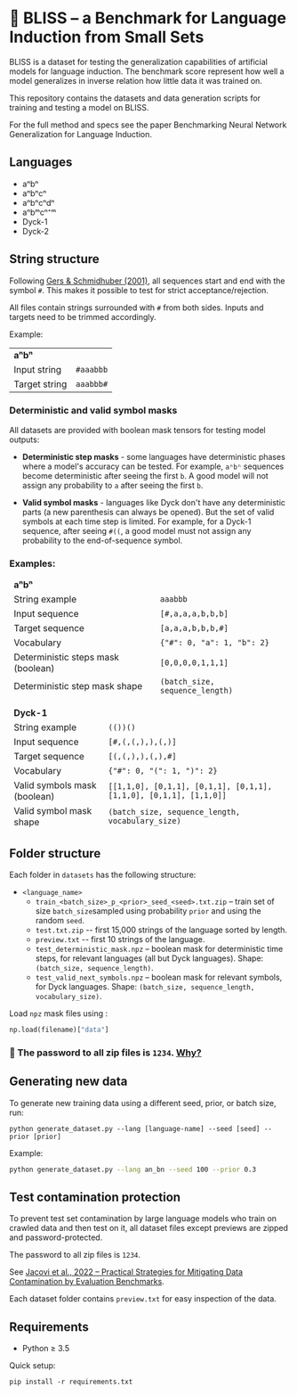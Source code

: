 # 🧘 BLISS – a Benchmark for Language Induction from Small Sets

BLISS is a dataset for testing the generalization capabilities of artificial models for language induction. The benchmark score represent how well a model generalizes in inverse relation how little data it was trained on.

This repository contains the datasets and data generation scripts for training and testing a model on BLISS.

For the full method and specs see the paper Benchmarking Neural Network Generalization for Language Induction.

## Languages

* aⁿbⁿ
* aⁿbⁿcⁿ
* aⁿbⁿcⁿdⁿ
* aⁿbᵐcⁿ⁺ᵐ
* Dyck-1
* Dyck-2

## String structure

Following [Gers & Schmidhuber (2001)](https://doi.org/10.1109/72.963769), all sequences start and end with the symbol `#`. This makes it possible to test for strict acceptance/rejection.

All files contain strings surrounded with `#` from both sides. Inputs and targets need to be trimmed accordingly.

Example:

<table>
<tr><td colspan="2"><b>aⁿbⁿ</b></td> </tr>
<tr><td>Input string</td><td><code>#aaabbb</code></codr></td></tr>
<tr><td>Target string</td><td><code>aaabbb#</code></td></tr>
</table>

### Deterministic and valid symbol masks

All datasets are provided with boolean mask tensors for testing model outputs: 

- **Deterministic step masks** - some languages have deterministic phases where a model's accuracy can be tested. For example, `aⁿbⁿ` sequences become deterministic after seeing the first `b`. A good model will not assign any probability to `a` after seeing the first `b`.    


- **Valid symbol masks** - languages like Dyck don't have any deterministic parts (a new parenthesis can always be opened). But the set of valid symbols at each time step is limited. For example, for a Dyck-1 sequence, after seeing `#((`, a good model must not assign any probability to the end-of-sequence symbol. 

### Examples:

<table>
<thead>
<tr><td colspan="2"><b>aⁿbⁿ</b></td></tr>
<tr><td>String example</td><td><code>aaabbb</code></td></tr>
<tr><td>Input sequence</td><td>
<code>[#,a,a,a,b,b,b]</code></td></tr>
<tr><td>Target sequence</td><td><code>[a,a,a,b,b,b,#]</code></td></tr>
<tr><td>Vocabulary</td><td><code>{"#": 0, "a": 1, "b": 2}</code></td></tr>
<tr><td>Deterministic steps mask (boolean)</td><td><code>[0,0,0,0,1,1,1]</code></td></tr>
<tr><td>Deterministic step mask shape</td><td><code>(batch_size, sequence_length)</code></td></tr>
</thead>
</table>


<table>
<thead>
<tr><td colspan="2"><b>Dyck-1</b></td> </tr>
<tr><td>String example</td><td><code>(())()</code></td></tr>
<tr><td>Input sequence</td><td>
<code>[#,(,(,),),(,)]</code></td></tr>
<tr><td>Target sequence</td><td><code>[(,(,),),(,),#]</code></td></tr>
<tr><td>Vocabulary</td><td><code>{"#": 0, "(": 1, ")": 2}</code></td></tr>
<tr><td>Valid symbols mask (boolean)</td><td><code>[[1,1,0], [0,1,1], [0,1,1], [0,1,1], [1,1,0], [0,1,1], [1,1,0]]</code></td></tr>
<tr><td>Valid symbol mask shape</td><td><code>(batch_size, sequence_length, vocabulary_size)</code></td></tr>
</thead>
</table>

## Folder structure

Each folder in `datasets` has the following structure:

- `<language_name>`
    - `train_<batch_size>_p_<prior>_seed_<seed>.txt.zip` – train set of size `batch_size`sampled using probability `prior` and using the random `seed`.
  - `test.txt.zip` -- first 15,000 strings of the language sorted by length.
  - `preview.txt` -- first 10 strings of the language.
  - `test_deterministic_mask.npz` – boolean mask for deterministic time steps, for relevant languages (all but Dyck
    languages). Shape: `(batch_size, sequence_length)`. 
  - `test_valid_next_symbols.npz` – boolean mask for relevant symbols, for Dyck languages. Shape: `(batch_size, sequence_length, vocabulary_size)`. 

Load `npz` mask files using :
```python
np.load(filename)["data"]
```

### ️🚨 The password to all zip files is `1234`. [Why?](#password)

## Generating new data

To generate new training data using a different seed, prior, or batch size, run:

```
python generate_dataset.py --lang [language-name] --seed [seed] --prior [prior]
```

Example:

```bash
python generate_dataset.py --lang an_bn --seed 100 --prior 0.3
```

## <a id="password" name="password"></a> Test contamination protection

To prevent test set contamination by large language models who train on crawled data and then test on it, all dataset files except previews are zipped and password-protected.

The password to all zip files is `1234`.

See [Jacovi et al., 2022 – Practical Strategies for Mitigating Data Contamination by Evaluation Benchmarks](https://arxiv.org/abs/2305.10160).

Each dataset folder contains `preview.txt` for easy inspection of the data.

## Requirements 

* Python ≥ 3.5

Quick setup:
```
pip install -r requirements.txt
```